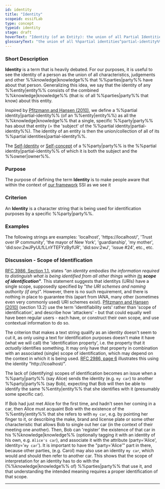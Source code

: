 ```yaml
---
id: identity
title: "Identity"
scopeid: essifLab
type: concept
typeid: identity
stage: draft
hoverText: "Identity (of an Entity): the union of all Partial Identities of which the Entity is the subject."
glossaryText: "the union of all %%partial identities^partial-identity%% of which the %%entity^entity%% is the subject."
---
```


### Short Description
**Identity** is a term that is heavily debated. For our purposes, it is useful to see the identity of a person as the union of all characteristics, judgements and other %%knowledge|knowledge%% that %%parties|party%% have about that person. Generalizing this idea, we say that the identity of any %%entity|entity%% consists of the combined %%knowledge|knowledge%% (that is: of all %%parties|party%% that know) about this entity.

Inspired by [Pfitzmann and Hansen (2010)](https://dud.inf.tu-dresden.de/literatur/Anon_Terminology_v0.34.pdf), we define a %%partial identity|partial-identity%% (of an %%entity|entity%%) as all the %%knowledge|knowledge%% that a single, specific %%party|party%% has about that entity (= the 'subject' of the %%partial identity|partial-identity%%). The identity of an entity is then the union/collection of all of its %%partial identities|partial-identity%%.

The [Self-Identity](https://en.wikipedia.org/wiki/Self-concept) or [Self-concept](https://en.wikipedia.org/wiki/Self-concept) of a %%party|party%% is the %%partial identity|partial-identity%% of which it is both the subject and the %%owner|owner%%.

### Purpose
The purpose of defining the term **Identity** is to make people aware that within the context of [our framework](../essifLab-fw) SSI as we see it

### Criterion
An **Identity** is a character string that is being used for identification purposes by a specific %%party|party%%.

### Examples
The following strings are examples: 'localhost', 'https://localhost/', 'Trust over IP community', 'the mayor of New York', 'guardianship', 'my mother', 'did:sov:2wJPyULfLLnYTEFYzByfUR', 'did:sov:2wJ', 'issue #24', etc., etc.

### Discussion - Scope of Identification
[RFC 3986, Section 1.1.](https://tools.ietf.org/html/rfc3986#section-1.1) states _"an identity embodies the information required to distinguish what is being identified from all other things within <u>its</u> **scope of identification"**_. This statement suggests that identitys (URIs) have a single scope, supposedly specified by "_the URI schemes and naming authority (if any)_". However, there is no such requirement, and there is nothing in place to guarantee this (apart from IANA, many other (sometimes even very commonly used) URI schemes exist). [Pfitzmann and Hansen (2010)](https://dud.inf.tu-dresden.de/literatur/Anon_Terminology_v0.34.pdf) (section 13.2) use the term 'identifiability sets' rather than 'scope of identification', and describe how 'attackers' - but that could equally well have been regular users - each have, or construct their own scope, and use contextual information to do so.

The criterion that makes a text string qualify as an identity doesn't seem to cut it, as only _using_ a text for identification purposes doesn't make it have (what we will call) the 'identification property', i.e. the property that it _actually_ identifies something. It may only have that property in combination with an associated (single) scope of identification, which may depend on the context in which it is being used. [RFC 2986, page 6](https://tools.ietf.org/html/rfc3986#page-6) illustrates this using the identity "http://lcoalhost/".

The lack of (identifying) scopes of identification becomes an issue when a %%party|party%% (say Alice) sends the identity (e.g. `my car`) to another %%party|party%% (say Bob), expecting that Bob will then be able to identify the same %%entity|entity%% that she identifies with it (presumably some specific car).

If Bob had just met Alice for the first time, and hadn't seen her coming in a car, then Alice must acquaint Bob with the existence of the %%entity|entity%% that she refers to with `my car`, e.g. by pointing her finger to it, or describing the make, brand and license plate or some other characteristic that allows Bob to single out her car (in the context of their meeting one another). Then, Bob can 'register' the existence of that car in his %%knowledge|knowledge%% (optionally tagging it with an identity of his own, e.g. `Alice's car`), and associate it with the attribute (party='Alice', identity='`my car`'). It is important to have the "party='Alice'" part in there, because other parties, (e.g. Carol) may also use an identity `my car`, which would and should then refer to another car. This shows that the scope of interpretation for an identity has to do with the (%%knowledge|knowledge%% of) %%parties|party%% that use it, and that understanding the intended meaning requires a proper identification of that scope.

-----
[^1]: This is the definition of [RFC 3986, Section 1.1.](https://tools.ietf.org/html/rfc3986#section-1.1) but without the requirement of complying with URI syntax constraints. Note that there is consensus in the literature about this. For example, [(Allen, 2016)](http://www.lifewithalacrity.com/2016/04/the-path-to-self-soverereign-identity.html) defines 'Identity' as “A name or other label that uniquely identifies an identity.”. [Pfitzmann and Hansen, 2010](https://dud.inf.tu-dresden.de/literatur/Anon_Terminology_v0.34.pdf) say (in footnote 57): “A name or another bit string”. The [DID-core specification](https://www.w3.org/TR/did-core/) of W3C [defines 'decentralized identitys' as specializations of URIs](https://www.w3.org/TR/did-core/#dfn-decentralized-identitys).
